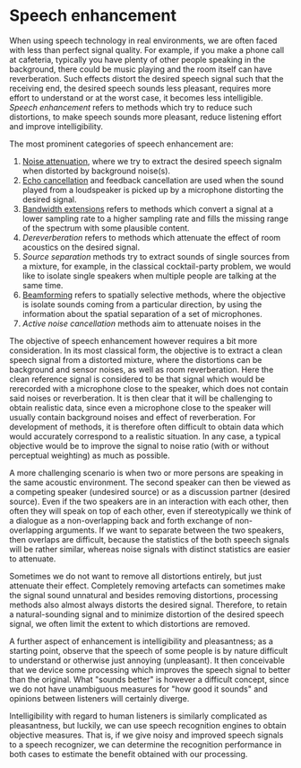 # Speech enhancement

When using speech technology in real environments, we are often faced
with less than perfect signal quality. For example, if you make a phone
call at cafeteria, typically you have plenty of other people speaking in
the background, there could be music playing and the room itself can
have reverberation. Such effects distort the desired speech signal such
that the receiving end, the desired speech sounds less pleasant,
requires more effort to understand or at the worst case, it becomes less
intelligible. *Speech enhancement* refers to methods which try to reduce
such distortions, to make speech sounds more pleasant, reduce listening
effort and improve intelligibility.

The most prominent categories of speech enhancement are:

1.  [Noise attenuation](Enhancement/Noise_attenuation.ipynb), where we try to extract the
    desired speech signalm when distorted by background noise(s).
2.  [Echo cancellation](Enhancement/Echo_cancellation.md) and feedback cancellation are
    used when the sound played from a loudspeaker is picked up by a
    microphone distorting the desired signal.
3.  [Bandwidth extensions](Enhancement/Bandwidth_extension_BWE.md) refers to methods
    which convert a signal at a lower sampling rate to a higher sampling
    rate and fills the missing range of the spectrum with some plausible
    content.
4.  *Dereverberation* refers to methods which attenuate the effect of room
    acoustics on the desired signal.
5.  *Source separation* methods try to extract sounds of single sources
    from a mixture, for example, in the classical cocktail-party
    problem, we would like to isolate single speakers when multiple
    people are talking at the same time.
6.  [Beamforming](Enhancement/Multi-channel_speech_enhancement_and_beamforming.ipynb)
    refers to spatially selective methods, where the objective is
    isolate sounds coming from a particular direction, by using the
    information about the spatial separation of a set of microphones.
7.  *Active noise cancellation* methods aim to attenuate noises in the 

The objective of speech enhancement however requires a bit more
consideration. In its most classical form, the objective is to extract a
clean speech signal from a distorted mixture, where the distortions can
be background and sensor noises, as well as room reverberation. Here the
clean reference signal is considered to be that signal which would be
rerecorded with a microphone close to the speaker, which does not
contain said noises or reverberation. It is then clear that it will be
challenging to obtain realistic data, since even a microphone close to
the speaker will usually contain background noises and effect of
reverberation. For development of methods, it is therefore often
difficult to obtain data which would accurately correspond to a
realistic situation. In any case, a typical objective would be to
improve the signal to noise ratio (with or without perceptual weighting)
as much as possible.

A more challenging scenario is when two or more persons are speaking in
the same acoustic environment. The second speaker can then be viewed as
a competing speaker (undesired source) or as a discussion partner
(desired source). Even if the two speakers are in an interaction with
each other, then often they will speak on top of each other, even if
stereotypically we think of a dialogue as a non-overlapping back and
forth exchange of non-overlapping arguments. If we want to separate
between the two speakers, then overlaps are difficult, because the
statistics of the both speech signals will be rather similar, whereas
noise signals with distinct statistics are easier to attenuate.

Sometimes we do not want to remove all distortions entirely, but just
attenuate their effect. Completely removing artefacts can sometimes make
the signal sound unnatural and besides removing distortions, processing
methods also almost always distorts the desired signal. Therefore, to
retain a natural-sounding signal and to minimize distortion of the
desired speech signal, we often limit the extent to which distortions
are removed. 

A further aspect of enhancement is intelligibility and pleasantness; as
a starting point, observe that the speech of some people is by nature
difficult to understand or otherwise just annoying (unpleasant). It then
conceivable that we device some processing which improves the speech
signal to better than the original. What "sounds better" is however a
difficult concept, since we do not have unambiguous measures for "how
good it sounds" and opinions between listeners will certainly diverge.

Intelligibility with regard to human listeners is similarly complicated
as pleasantness, but luckily, we can use speech recognition engines to
obtain objective measures. That is, if we give noisy and improved speech
signals to a speech recognizer, we can determine the recognition
performance in both cases to estimate the benefit obtained with our
processing.
